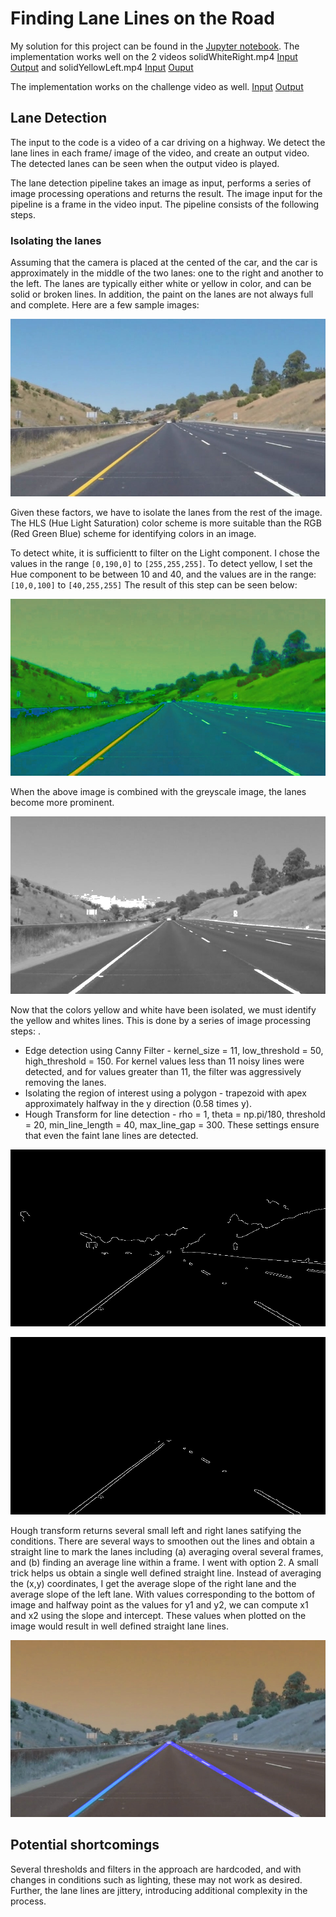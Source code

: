 # **Finding Lane Lines on the Road** 


My solution for this project can be found in the [Jupyter notebook](https://github.com/srinathravindan/CarND-LaneLines-P1-Udacity/blob/newCode/P1.ipynb).
The implementation works well on the 2 videos solidWhiteRight.mp4 [Input](https://github.com/srinathravindan/CarND-LaneLines-P1-Udacity/blob/newCode/test_videos/solidWhiteRight.mp4) [Output](https://github.com/srinathravindan/CarND-LaneLines-P1-Udacity/blob/newCode/test_videos_output/solidWhiteRight.mp4) and solidYellowLeft.mp4 [Input](https://github.com/srinathravindan/CarND-LaneLines-P1-Udacity/blob/newCode/test_videos/solidYellowLeft.mp4) [Ouput](https://github.com/srinathravindan/CarND-LaneLines-P1-Udacity/blob/newCode/test_videos_output/solidYellowLeft.mp4)

The implementation works on the challenge video as well. [Input](https://github.com/srinathravindan/CarND-LaneLines-P1-Udacity/blob/newCode/test_videos/challenge.mp4) [Output](https://github.com/srinathravindan/CarND-LaneLines-P1-Udacity/blob/newCode/test_videos_output/challenge.mp4)


## Lane Detection

The input to the code is a video of a car driving on a highway. We detect the lane lines in each frame/ image of the video, and create an output video. The detected lanes can be seen when the output video is played. 

The lane detection pipeline takes an image as input, performs a series of image processing operations and returns the result. The image input for the pipeline is a frame in the video input. The pipeline consists of the following steps. 

### Isolating the lanes
Assuming that the camera is placed at the cented of the car, and the car is approximately in the middle of the two lanes: one to the right and another to the left. The lanes are typically either white or yellow in color, and can be solid or broken lines. In addition, the paint on the lanes are not always full and complete. 
Here are a few sample images:

[image1]: ./test_images/whiteCarLaneSwitch.jpg
![alt text][image1]

Given these factors, we have to isolate the lanes from the rest of the image. The HLS (Hue Light Saturation) color scheme is more suitable than the RGB (Red Green Blue) scheme for identifying colors in an image. 

To detect white, it is sufficientt to filter on the Light component. I chose the values in the range ```[0,190,0]``` to ```[255,255,255]```. 
To detect yellow, I set the Hue component to be between 10 and 40, and the values are in the range: ```[10,0,100]``` to ```[40,255,255]```
The result of this step can be seen below:

[image2]: ./test_images_output/whiteCarLaneSwitchhlsimg.jpg
![alt text2][image2]

When the above image is combined with the greyscale image, the lanes become more prominent.

[image21]: ./test_images_output/whiteCarLaneSwitchywImage.jpg
![alt text21][image21]


Now that the colors yellow and white have been isolated, we must identify the yellow and whites lines. This is done by a series of image processing steps: .
- Edge detection using Canny Filter - kernel_size = 11, low_threshold = 50, high_threshold = 150. For kernel values less than 11 noisy lines were detected, and for values greater than 11, the filter was aggressively removing the lanes.
- Isolating the region of interest using a polygon - trapezoid with apex approximately halfway in the y direction (0.58 times y).
- Hough Transform for line detection - rho = 1, theta = np.pi/180, threshold = 20, min_line_length = 40, max_line_gap = 300. These settings ensure that even the faint lane lines are detected.

[image3]: ./test_images_output/whiteCarLaneSwitchedges.jpg
![alt text3][image3]

[image4]: ./test_images_output/whiteCarLaneSwitchmasked_edges.jpg
![alt text4][image4]

Hough transform returns several small left and right lanes satifying the conditions. There are several ways to smoothen out the lines and obtain a straight line to mark the lanes including (a) averaging overal several frames, and (b) finding an average line within a frame. I went with option 2. A small trick helps us obtain a single well defined straight line. Instead of averaging the (x,y) coordinates, I get the average slope of the right lane and the average slope of the left lane. With values corresponding to the bottom of image and halfway point as the values for y1 and y2, we can compute x1 and x2 using the slope and intercept. These values when plotted on the image would result in well defined straight lane lines. 

[image5]: ./test_images_output/whiteCarLaneSwitchresult.jpg
![alt text5][image5]

## Potential shortcomings
Several thresholds and filters in the approach are hardcoded, and with changes in conditions such as lighting, these may not work as desired. 
Further, the lane lines are jittery, introducing additional complexity in the process. 

